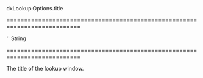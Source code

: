 <!--id-->dxLookup.Options.title<!--/id-->
===========================================================================
<!--default-->''<!--/default-->
<!--type-->String<!--/type-->
===========================================================================

<!--shortDescription-->
The title of the lookup window.
<!--/shortDescription-->

<!--fullDescription-->

<!--/fullDescription-->